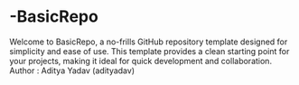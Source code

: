 # -BasicRepo
Welcome to BasicRepo, a no-frills GitHub repository template designed for simplicity and ease of use. This template provides a clean starting point for your projects, making it ideal for quick development and collaboration.
Author : Aditya Yadav (adityadav)
